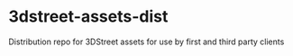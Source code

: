 # 3dstreet-assets-dist
Distribution repo for 3DStreet assets for use by first and third party clients
